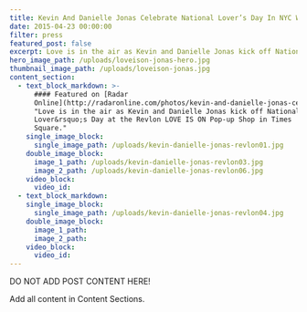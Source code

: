 ```yaml
---
title: Kevin And Danielle Jonas Celebrate National Lover’s Day In NYC With Revlon
date: 2015-04-23 00:00:00
filter: press
featured_post: false
excerpt: Love is in the air as Kevin and Danielle Jonas kick off National Lover’s Day at the Revlon LOVE IS ON Pop-up Shop in Times Square.
hero_image_path: /uploads/loveison-jonas-hero.jpg
thumbnail_image_path: /uploads/loveison-jonas.jpg
content_section:
  - text_block_markdown: >-
      #### Featured on [Radar
      Online](http://radaronline.com/photos/kevin-and-danielle-jonas-celebrate-national-lovers-day-in-nyc-with-revlon/)
      "Love is in the air as Kevin and Danielle Jonas kick off National
      Lover&rsquo;s Day at the Revlon LOVE IS ON Pop-up Shop in Times
      Square."
    single_image_block:
      single_image_path: /uploads/kevin-danielle-jonas-revlon01.jpg
    double_image_block:
      image_1_path: /uploads/kevin-danielle-jonas-revlon03.jpg
      image_2_path: /uploads/kevin-danielle-jonas-revlon06.jpg
    video_block:
      video_id:
  - text_block_markdown:
    single_image_block:
      single_image_path: /uploads/kevin-danielle-jonas-revlon04.jpg
    double_image_block:
      image_1_path:
      image_2_path:
    video_block:
      video_id:
---
```



DO NOT ADD POST CONTENT HERE!

Add all content in Content Sections.